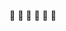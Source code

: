  :construction_worker: :construction_worker: :construction_worker:
  :construction: :construction: :construction: